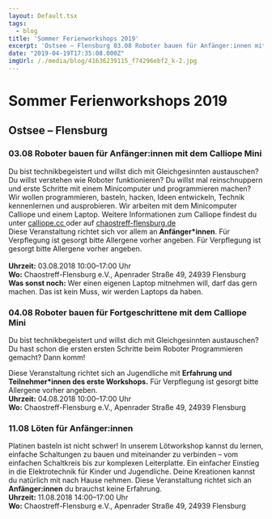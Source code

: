 ```yaml
---
layout: Default.tsx
tags:
  - blog
title: 'Sommer Ferienworkshops 2019'
excerpt: 'Ostsee – Flensburg 03.08 Roboter bauen für Anfänger:innen mit dem Calliope Mini Du bist technikbegeistert und willst dich mit Gleichgesinnten austauschen? Du willst verstehen wie Roboter funktionieren? Du willst mal […]'
date: "2019-04-19T17:35:08.000Z"
imgUrl: /./media/blog/41636239115_f74296ebf2_k-2.jpg
---
```


# Sommer Ferienworkshops 2019


<h2>Ostsee &#8211; Flensburg</h2>



<h3><strong>03.08</strong> Roboter bauen für Anfänger:innen mit dem Calliope Mini</h3>



<p></p>



<p>Du bist technikbegeistert und willst dich mit Gleichgesinnten austauschen? Du willst verstehen wie Roboter funktionieren? Du willst mal reinschnuppern und erste Schritte mit einem Minicomputer und programmieren machen? Wir wollen programmieren, basteln, hacken, Ideen entwickeln, Technik kennenlernen und ausprobieren. Wir arbeiten mit dem Minicomputer Calliope und einem Laptop. Weitere Informationen zum Calliope findest du unter <a href="http://www.calliope.cc ">calliope.cc </a>oder auf <a href="http://chaostreff-flensburg.de">chaostreff-flensburg.de</a><br>Diese Veranstaltung richtet sich vor allem an<strong> Anfänger*innen</strong>. Für Verpflegung ist gesorgt bitte Allergene vorher angeben. Für Verpflegung ist gesorgt bitte Allergene vorher angeben.<br><br><strong>Uhrzeit:</strong> 03.08.2018 10:00–17:00 Uhr<br><strong>Wo:</strong> Chaostreff-Flensburg e.V., Apenrader Straße 49, 24939 Flensburg<br><strong>Was sonst noch:</strong> Wer einen eigenen Laptop mitnehmen will, darf das gern machen. Das ist kein Muss, wir  werden Laptops da haben.</p>



<h3><strong>04.08</strong> Roboter bauen für Fortgeschrittene mit dem Calliope Mini</h3>



<p>Du bist technikbegeistert und willst dich mit Gleichgesinnten austauschen? Du hast  schon die ersten ersten Schritte beim Roboter Programmieren gemacht? Dann komm!<br></p>



<p>Diese Veranstaltung richtet sich an Jugendliche mit <strong>Erfahrung und Teilnehmer*innen des erste Workshops.</strong> Für Verpflegung ist gesorgt bitte Allergene vorher angeben.<br><strong>Uhrzeit:</strong> 04.08.2018 10:00–17:00 Uhr<br><strong>Wo:</strong> Chaostreff-Flensburg e.V., Apenrader Straße 49, 24939 Flensburg</p>



<h3><strong>11.08</strong> Löten für Anfänger:innen</h3>



<p>Platinen basteln ist nicht schwer! In unserem Lötworkshop kannst du lernen,  einfache Schaltungen zu bauen und miteinander zu verbinden – vom einfachen  Schaltkreis bis zur komplexen Leiterplatte. Ein einfacher Einstieg in die  Elektrotechnik für Kinder und Jugendliche. Deine Kreationen kannst du natürlich mit  nach Hause nehmen. Diese Veranstaltung richtet sich an <strong>Anfänger:innen</strong> du brauchst keine Erfahrung.<br><strong>Uhrzeit:</strong> 11.08.2018 14:00–17:00 Uhr<br><strong>Wo:</strong> Chaostreff-Flensburg e.V., Apenrader Straße 49, 24939 Flensburg</p>



<p></p>

